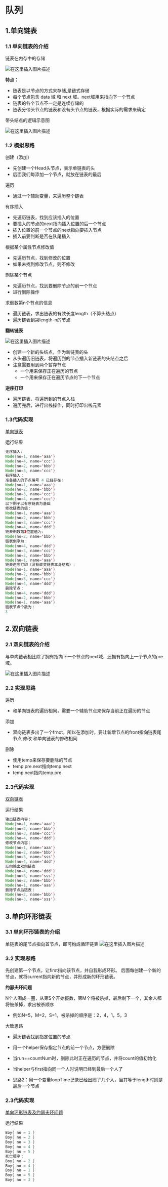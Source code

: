 # 队列

## 1.单向链表

### 1.1 单向链表的介绍

链表在内存中的存储

![在这里插入图片描述](../../../../resources/picture/链表1.png)

**特点：**

- 链表是以节点的方式来存储,是链式存储
- 每个节点包含 data 域 和 next 域。next域用来指向下一个节点
- 链表的各个节点不一定是连续存储的
- 链表分带头节点的链表和没有头节点的链表，根据实际的需求来确定

带头结点的逻辑示意图

![在这里插入图片描述](../../../../resources/picture/链表2.png)

### 1.2 模拟思路
创建（添加）

- 先创建一个Head头节点，表示单链表的头
- 后面我们每添加一个节点，就放在链表的最后

遍历
- 通过一个辅助变量，来遍历整个链表

有序插入

- 先遍历链表，找到应该插入的位置
- 要插入的节点的next指向插入位置的后一个节点
- 插入位置的前一个节点的next指向要插入节点
- 插入前要判断是否在队尾插入

根据某个属性节点修改值

- 先遍历节点，找到修改的位置
- 如果未找到修改节点，则不修改

删除某个节点

- 先遍历节点，找到要删除节点的前一个节点
- 进行删除操作

求倒数第n个节点的信息

- 遍历链表，求出链表的有效长度length（不算头结点）
- 遍历链表到第length-n的节点

**翻转链表**

![在这里插入图片描述](../../../../resources/picture/链表3.png)

- 创建一个新的头结点，作为新链表的头
- 从头遍历旧链表，将遍历到的节点插入新链表的头结点之后
- 注意需要用到两个暂存节点
  - 一个用来保存正在遍历的节点
  - 一个用来保存正在遍历节点的下一个节点

**逆序打印**

- 遍历链表，将遍历到的节点入栈
- 遍历完后，进行出栈操作，同时打印出栈元素

### 1.3代码实现
[单向链表](./SingleLinkedList.java)

运行结果

```java
无序插入:
Node{no=1, name='aaa'}
Node{no=4, name='ccc'}
Node{no=2, name='bbb'}
Node{no=3, name='ccc'}
有序插入：
准备插入的节点编号 4 已经存在！
Node{no=1, name='aaa'}
Node{no=2, name='bbb'}
Node{no=3, name='ccc'}
Node{no=4, name='ccc'}
以下例子以有序链表为基础
修改链表的值：
Node{no=1, name='aaa'}
Node{no=2, name='bbb'}
Node{no=3, name='ccc'}
Node{no=4, name='ddd'}
链表倒数第3位置值为:
Node{no=2, name='bbb'}
链表倒序为：
Node{no=4, name='ddd'}
Node{no=3, name='ccc'}
Node{no=2, name='bbb'}
Node{no=1, name='aaa'}
链表逆序打印（没有改变链表本身结构）:
Node{no=1, name='aaa'}
Node{no=2, name='bbb'}
Node{no=3, name='ccc'}
Node{no=4, name='ddd'}
删除节点：
Node{no=4, name='ddd'}
Node{no=2, name='bbb'}
Node{no=1, name='aaa'}
链表节点个数为：
3
```

## 2.双向链表

### 2.1 双向链表的介绍
与单向链表相比除了拥有指向下一个节点的next域，还拥有指向上一个节点的pre域。

![在这里插入图片描述](../../../../resources/picture/链表4.png)

### 2.2 实现思路

遍历
- 和单向链表的遍历相同，需要一个辅助节点来保存当前正在遍历的节点

添加
- 双向链表多出了一个frnot，所以在添加时，要让新增节点的front指向链表尾节点
修改 和单向链表的修改相同

删除
- 使用temp来保存要删除的节点
- temp.pre.next指向temp.next
- temp.next指向temp.pre
### 2.3代码实现
[双向链表](./DoubleLinkedList.java)

运行结果

```java
输出链表内容：
Node{no=1, name='aaa'}
Node{no=2, name='bbb'}
Node{no=3, name='ccc'}
Node{no=4, name='ddd'}
修改节点内容：
Node{no=1, name='aaa'}
Node{no=2, name='bbb'}
Node{no=3, name='sss'}
Node{no=4, name='ddd'}
反向输出双向链表
Node{no=4, name='ddd'}
Node{no=3, name='sss'}
Node{no=2, name='bbb'}
Node{no=1, name='aaa'}
删除节点后链表：
Node{no=2, name='bbb'}
Node{no=3, name='sss'}
```

## 3.单向环形链表

### 3.1 单向环形链表的介绍
单链表的尾节点指向首节点，即可构成循环链表
![在这里插入图片描述](../../../../resources/picture/链表5.png)


### 3.2 实现思路
先创建第一个节点，让first指向该节点，并自我形成环形。
后面每创建一个新的节点，就将current指向新的节点，并形成新的环形链表。

**约瑟夫环问题**

N个人围成一圈，从第S个开始报数，第M个将被杀掉，最后剩下一个，其余人都将被杀掉，求出被杀顺序

- 例如N=5，M=2，S=1，被杀掉的顺序是：2，4，1，5，3

大致思路

- 遍历链表找到指定位置的节点

- 用一个helper保存指定节点的前一个节点，方便删除

- 当run==countNum时，删除此时正在遍历的节点，并将count的值初始化

- 当helper与first指向同一个人时说明已经到最后一个人了
- 思路2：用一个变量loopTime记录已经出圈了几个人，当其等于length时则是最后一个节点

### 2.3代码实现
[单向环形链表及约瑟夫环问题](./Josephu.java)

运行结果

```java
Boy{ no = 1 }
Boy{ no = 2 }
Boy{ no = 3 }
Boy{ no = 4 }
Boy{ no = 5 }
死亡顺序：
Boy{ no = 2 }
Boy{ no = 4 }
Boy{ no = 1 }
Boy{ no = 5 }
Boy{ no = 3 }
```
